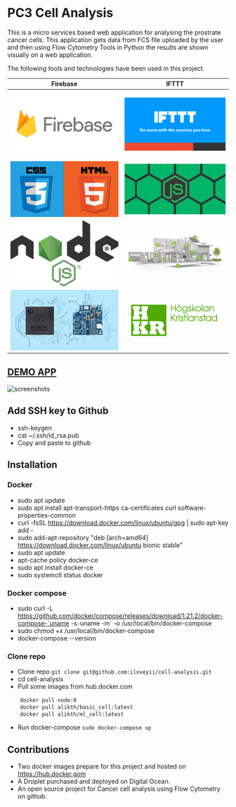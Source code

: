 PC3 Cell Analysis
=====================================

This is a micro services based web application for analysing the prostrate cancer cells. This application gets data from 
FCS file uploaded by the user and then using Flow Cytometry Tools in Python the results are shown
visually on a web application.

The following tools and technologies have been used in this project.


Firebase                   |  IFTTT
:-------------------------:|:-------------------------:
![fb](https://github.com/iloveyii/iot-lab/blob/master/images/firebase1.png)  |  ![ifttt](https://github.com/iloveyii/iot-lab/blob/master/images/ifttt1.png)
![fb](https://github.com/iloveyii/iot-lab/blob/master/images/html51.png)  |  ![ifttt](https://github.com/iloveyii/iot-lab/blob/master/images/js1.png)
![fb](https://github.com/iloveyii/iot-lab/blob/master/images/node1.png)  |  ![ifttt](https://github.com/iloveyii/iot-lab/blob/master/images/smarthome.jpg)
![fb](https://github.com/iloveyii/iot-lab/blob/master/images/thingy.jpg)  | ![fb](https://github.com/iloveyii/iot-lab/blob/master/images/hkr.png)   

## [DEMO APP](https://hkr-iot-lab1.firebaseapp.com/)

![screenshots](https://github.com/iloveyii/cell-analysis/blob/master/run.gif)

## Add SSH key to Github
   * ssh-keygen
   * cat ~/.ssh/id_rsa.pub 
   * Copy and paste to github
   
## Installation
   ### Docker 
   *  sudo apt update
   *  sudo apt install apt-transport-https ca-certificates curl software-properties-common
   *  curl -fsSL https://download.docker.com/linux/ubuntu/gpg | sudo apt-key add -
   *  sudo add-apt-repository "deb [arch=amd64] https://download.docker.com/linux/ubuntu bionic stable"
   *  sudo apt update
   *  apt-cache policy docker-ce
   *  sudo apt install docker-ce
   *  sudo systemctl status docker
   
   ### Docker compose
   *  sudo curl -L https://github.com/docker/compose/releases/download/1.21.2/docker-compose-`uname -s`-`uname -m` -o /usr/local/bin/docker-compose
   * sudo chmod +x /usr/local/bin/docker-compose
   * docker-compose --version
   
   
   ### Clone repo
   * Clone repo `git clone git@github.com:iloveyii/cell-analysis.git`
   * cd cell-analysis
   * Pull some images from hub.docker.com
```     
    docker pull node:8
    docker pull alikth/basic_cell:latest
    docker pull alikth/ml_cell:latest
```
   * Run docker-compose
   `sudo docker-compose up `
 
## Contributions
   * Two docker images prepare for this project and hosted on https://hub.docker.gom
   * A Droplet purchased and deployed on Digital Ocean.
   * An open source project for Cancer cell analysis using Flow Cytometry on github.
